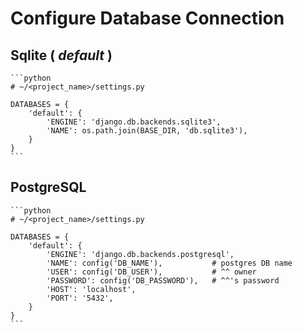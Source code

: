 # Configure Database Connection

## Sqlite ( _default_ )
    ```python
    # ~/<project_name>/settings.py

    DATABASES = {
        'default': {
            'ENGINE': 'django.db.backends.sqlite3',
            'NAME': os.path.join(BASE_DIR, 'db.sqlite3'),
        }
    }
    ```


## PostgreSQL
    ```python
    # ~/<project_name>/settings.py

    DATABASES = {
        'default': {
            'ENGINE': 'django.db.backends.postgresql',
            'NAME': config('DB_NAME'),           # postgres DB name
            'USER': config('DB_USER'),           # ^^ owner
            'PASSWORD': config('DB_PASSWORD'),   # ^^'s password
            'HOST': 'localhost',
            'PORT': '5432',
        }
    }
    ```